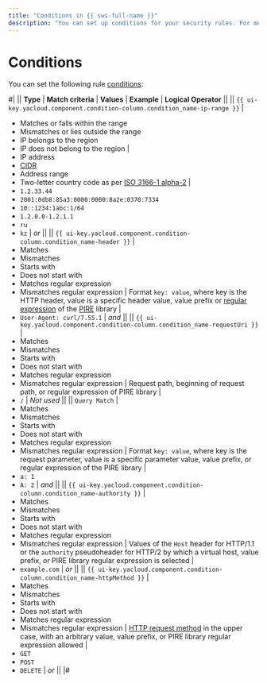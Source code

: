```yaml
---
title: "Conditions in {{ sws-full-name }}"
description: "You can set up conditions for your security rules. For more information, read this article."
---
```


# Conditions

You can set the following rule [conditions](rules.md):

#|
|| **Type** | **Match criteria** | **Values** | **Example** | **Logical Operator** ||
|| `{{ ui-key.yacloud.component.condition-column.condition_name-ip-range }}` |
* Matches or falls within the range
* Mismatches or lies outside the range
* IP belongs to the region
* IP does not belong to the region
|
* IP address
* [CIDR](https://en.wikipedia.org/wiki/Classless_Inter-Domain_Routing)
* Address range
* Two-letter country code as per [ISO 3166-1 alpha-2](https://en.wikipedia.org/wiki/ISO_3166-1_alpha-2)
|
* `1.2.33.44`
* `2001:0db8:85a3:0000:0000:8a2e:0370:7334`
* `10::1234:1abc:1/64`
* `1.2.0.0-1.2.1.1`
* `ru`
* `kz`
| _or_ ||
|| `{{ ui-key.yacloud.component.condition-column.condition_name-header }}` |
* Matches
* Mismatches
* Starts with
* Does not start with
* Matches regular expression
* Mismatches regular expression
|
Format `key: value`, where key is the HTTP header,
value is a specific header value, value
prefix or [regular expression](https://en.wikipedia.org/wiki/Regular_expression) of the [PIRE](https://github.com/yandex/pire) library
|
* `User-Agent: curl/7.55.1`
| _and_ ||
|| `{{ ui-key.yacloud.component.condition-column.condition_name-requestUri }}` |
* Matches
* Mismatches
* Starts with
* Does not start with
* Matches regular expression
* Mismatches regular expression
|
Request path, beginning of request path, or regular
expression of PIRE library
|
* `/`
| _Not used_ ||
|| `Query Match` |
* Matches
* Mismatches
* Starts with
* Does not start with
* Matches regular expression
* Mismatches regular expression
|
Format `key: value`, where key is the request
parameter, value is a specific parameter value,
value prefix, or regular expression of the
PIRE library
|
* `a: 1`
* `A: 2`
| _and_ ||
|| `{{ ui-key.yacloud.component.condition-column.condition_name-authority }}` |
* Matches
* Mismatches
* Starts with
* Does not start with
* Matches regular expression
* Mismatches regular expression
|
Values of the `Host` header for HTTP/1.1 or
the `authority` pseudoheader for HTTP/2 by which a virtual
host, value prefix, or PIRE library
regular expression is selected
|
* `example.com`
| _or_ ||
|| `{{ ui-key.yacloud.component.condition-column.condition_name-httpMethod }}` |
* Matches
* Mismatches
* Starts with
* Does not start with
* Matches regular expression
* Mismatches regular expression
|
[HTTP request method](https://en.wikipedia.org/wiki/HTTP#Request_methods) in the upper case,
with an arbitrary value, value prefix, or PIRE library
regular expression allowed
|
* `GET`
* `POST`
* `DELETE`
| _or_ ||
|#